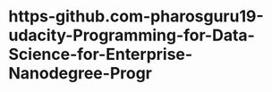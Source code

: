 # https-github.com-pharosguru19-udacity-Programming-for-Data-Science-for-Enterprise-Nanodegree-Progr